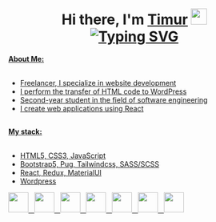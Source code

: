 <div>
  <h1 align="center">Hi there, I'm <a href="https://timur-jafarov.ru/" target="_blank">Timur</a>
  <img src="https://github.com/blackcater/blackcater/raw/main/images/Hi.gif" height="32"/>
  <div align="center">
    <a href="https://git.io/typing-svg"><img src="https://readme-typing-svg.demolab.com?font=Fira+Code&duration=2000&pause=2000&random=false&width=326&lines=%3Ch2%3EFrontend+Developer%3C%2Fh2%3E" alt="Typing SVG" />
  </div>
  </h1>
  
</div>
    
<div><strong>About Me:</strong></div>
<br>
<ul>
  <li>Freelancer, I specialize in website development</li>
  <li>I perform the transfer of HTML code to WordPress</li>
  <li>Second-year student in the field of software engineering</li>
  <li>I create web applications using React</li>
</ul>

<h2></h2>

<div><strong>My stack:</strong></div>
<br>
<ul>
  <li>HTML5, CSS3, JavaScript</li>
  <li>Bootstrap5, Pug, Tailwindcss, SASS/SCSS</li>
  <li>React, Redux, MaterialUI</li>
  <li>Wordpress</li>
</ul>


<div>
  <img margin="0px 20px 0px 0px" height="40" width="40" src="https://cdn.simpleicons.org/html5/#E34F26" /> &nbsp <img margin="0px 20px 0px 0px" height="40" width="40" src="https://cdn.simpleicons.org/css3/#1572B6" /> &nbsp <img margin="0px 20px 0px 0px" height="40" width="40" src="https://cdn.simpleicons.org/html5/#E34F26" /> &nbsp <img margin="0px 20px 0px 0px" height="40" width="40" src="https://cdn.simpleicons.org/javascript/#F7DF1E" /> &nbsp <img height="40" width="40" src="https://cdn.simpleicons.org/react/#61DAFB" /> &nbsp <img height="40" width="40" src="https://cdn.simpleicons.org/redux/#764ABC" /> &nbsp <img height="40" width="40" src="https://cdn.simpleicons.org/wordpress/#21759B" />
</div>
